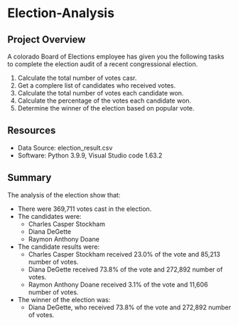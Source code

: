 # Election-Analysis

## Project Overview
A colorado Board of Elections employee has given you the following tasks to complete the election audit of a recent congressional election. 

1. Calculate the total number of votes casr. 
2. Get a complere list of candidates who received votes. 
3. Calculate the total number of votes each candidate won. 
4. Calculate the percentage of the votes each candidate won. 
5. Determine the winner of the election based on popular vote. 

## Resources
- Data Source: election_result.csv
- Software: Python 3.9.9, Visual Studio code 1.63.2

## Summary
The analysis of the election show that:
- There were 369,711 votes cast in the election. 
- The candidates were:
    - Charles Casper Stockham
    - Diana DeGette
    - Raymon Anthony Doane
- The candidate results were: 
    - Charles Casper Stockham received 23.0% of the vote and 85,213 number of votes.
    - Diana DeGette received 73.8% of the vote and 272,892 number of votes.
    - Raymon Anthony Doane received 3.1% of the vote and 11,606 number of votes.
- The winner of the election was:
    - Diana DeGette, who received 73.8% of the vote and 272,892 number of votes.


